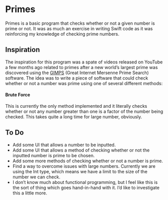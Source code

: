 # Primes

Primes is a basic program that checks whether or not a given number is prime or not. It was as much an exercise in writing Swift code as it was reinforcing my knowledge of checking prime numbers.

## Inspiration

The inspiration for this program was a spate of videos released on YouTube a few months ago related to primes after a new world’s largest prime was discovered using the [GIMPS](http://www.mersenne.org) (Great Internet Mersenne Prime Search) software.
The idea was to write a piece of software that could check whether or not a number was prime using one of several different methods:

#### Brute Force
This is currently the only method implemented and it literally checks whether or not any number greater than one is a factor of the number being checked. This takes quite a long time for large number, obviously.

## To Do

* Add some UI that allows a number to be inputted.
* Add some UI that allows a method of checking whether or not the inputted number is prime to be chosen.
* Add some more methods of checking whether or not a number is prime.
* Find a way to overcome issues with large numbers. Currently we are using the Int type, which means we have a limit to the size of the number we can check.
* I don’t know much about functional programming, but I feel like this is the sort of thing which goes hand-in-hand with it. I’d like to investigate this a little more.